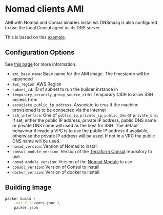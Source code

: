# Nomad clients AMI

AMI with Nomad and Consul binaries installed. DNSmasq is also configured to use the local
Consul agent as its DNS server.

This is based on this [example](https://github.com/hashicorp/terraform-aws-nomad/tree/master/examples/nomad-consul-ami).

## Configuration Options

See [this page](https://www.packer.io/docs/templates/user-variables.html) for more information.

- `ami_base_name`: Base name for the AMI image. The timestamp will be appended
- `aws_region`: AWS Region
- `subnet_id`: ID of subnet to run the builder instance in
- `temporary_security_group_source_cidr`: Temporary CIDR to allow SSH access from
- `associate_public_ip_address`: Associate to `true` if the machine provisioned is to be connected via the internet
- `ssh_interface`: One of `public_ip`, `private_ip`, `public_dns` or `private_dns`. If set, either the public IP address, private IP address, public DNS name or private DNS name will used as the host for SSH. The default behaviour if inside a VPC is to use the public IP address if available, otherwise the private IP address will be used. If not in a VPC the public DNS name will be used.
- `nomad_version`: Version of Nomad to install
- `consul_module_version`: Version of the [Terraform Consul](https://github.com/hashicorp/terraform-aws-consul) repository to use
- `nomad_module_version`: Version of the [Nomad Module](https://github.com/hashicorp/terraform-aws-nomad) to use.
- `consul_version`: Version of Consul to install
- `docker_version`: Version of docker to install.

## Building Image

```bash
packer build \
    -var-file=vars.json \
    packer.json
```
